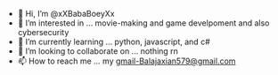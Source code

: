 - 👋 Hi, I’m @xXBabaBoeyXx
- 👀 I’m interested in ... movie-making and game develpoment and also cybersecurity
- 🌱 I’m currently learning ... python, javascript, and c#
- 💞️ I’m looking to collaborate on ... nothing rn
- 📫 How to reach me ... my gmail-Balajaxian579@gmail.com

<!---
xXBabaBoeyXx/xXBabaBoeyXx is a ✨ special ✨ repository because its `README.md` (this file) appears on your GitHub profile.
You can click the Preview link to take a look at your changes.
--->

